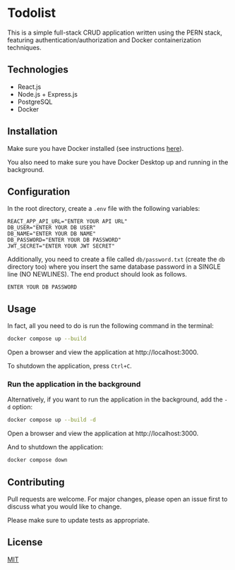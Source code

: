 # Todolist

This is a simple full-stack CRUD application written using the PERN stack, featuring authentication/authorization and Docker containerization techniques.

## Technologies
- React.js
- Node.js + Express.js
- PostgreSQL
- Docker

## Installation

Make sure you have Docker installed (see instructions [here](https://docs.docker.com/desktop/)).

You also need to make sure you have Docker Desktop up and running in the background.

## Configuration

In the root directory, create a `.env` file with the following variables:

```
REACT_APP_API_URL="ENTER YOUR API URL"
DB_USER="ENTER YOUR DB USER"
DB_NAME="ENTER YOUR DB NAME"
DB_PASSWORD="ENTER YOUR DB PASSWORD"
JWT_SECRET="ENTER YOUR JWT SECRET"
```

Additionally, you need to create a file called `db/password.txt` (create the `db` directory too) where you insert the same database password in a SINGLE line (NO NEWLINES). The end product should look as follows.

```
ENTER YOUR DB PASSWORD
```

## Usage

In fact, all you need to do is run the following command in the terminal:

```sh
docker compose up --build
```

Open a browser and view the application at http://localhost:3000.

To shutdown the application, press `Ctrl+C`.

### Run the application in the background

Alternatively, if you want to run the application in the background, add the `-d` option:

```sh
docker compose up --build -d
```

Open a browser and view the application at http://localhost:3000.

And to shutdown the application:

```sh
docker compose down
```

## Contributing

Pull requests are welcome. For major changes, please open an issue first
to discuss what you would like to change.

Please make sure to update tests as appropriate.

## License

[MIT](https://choosealicense.com/licenses/mit/)
